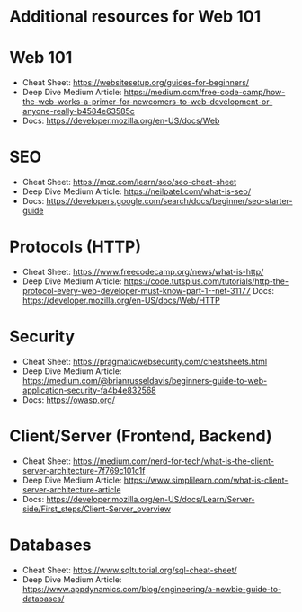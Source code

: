 # Additional resources for Web 101
# Web 101
- Cheat Sheet: https://websitesetup.org/guides-for-beginners/ 
- Deep Dive Medium Article: https://medium.com/free-code-camp/how-the-web-works-a-primer-for-newcomers-to-web-development-or-anyone-really-b4584e63585c 
- Docs: https://developer.mozilla.org/en-US/docs/Web
# SEO
- Cheat Sheet: https://moz.com/learn/seo/seo-cheat-sheet 
- Deep Dive Medium Article: https://neilpatel.com/what-is-seo/ 
- Docs: https://developers.google.com/search/docs/beginner/seo-starter-guide
# Protocols (HTTP)
- Cheat Sheet: https://www.freecodecamp.org/news/what-is-http/ 
- Deep Dive Medium Article: https://code.tutsplus.com/tutorials/http-the-protocol-every-web-developer-must-know-part-1--net-31177 
Docs: https://developer.mozilla.org/en-US/docs/Web/HTTP
# Security
- Cheat Sheet: https://pragmaticwebsecurity.com/cheatsheets.html 
- Deep Dive Medium Article: https://medium.com/@brianrusseldavis/beginners-guide-to-web-application-security-fa4b4e832568 
- Docs: https://owasp.org/ 
# Client/Server (Frontend, Backend)
- Cheat Sheet: https://medium.com/nerd-for-tech/what-is-the-client-server-architecture-7f769c101c1f 
- Deep Dive Medium Article: https://www.simplilearn.com/what-is-client-server-architecture-article 
- Docs: https://developer.mozilla.org/en-US/docs/Learn/Server-side/First_steps/Client-Server_overview 
# Databases
- Cheat Sheet: https://www.sqltutorial.org/sql-cheat-sheet/
- Deep Dive Medium Article: https://www.appdynamics.com/blog/engineering/a-newbie-guide-to-databases/ 
